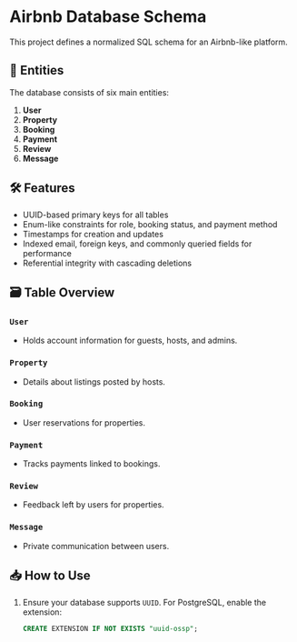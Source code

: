 # Airbnb Database Schema

This project defines a normalized SQL schema for an Airbnb-like platform.

## 🧱 Entities

The database consists of six main entities:

1. **User**
2. **Property**
3. **Booking**
4. **Payment**
5. **Review**
6. **Message**

## 🛠️ Features

- UUID-based primary keys for all tables
- Enum-like constraints for role, booking status, and payment method
- Timestamps for creation and updates
- Indexed email, foreign keys, and commonly queried fields for performance
- Referential integrity with cascading deletions

## 🗃️ Table Overview

### `User`
- Holds account information for guests, hosts, and admins.

### `Property`
- Details about listings posted by hosts.

### `Booking`
- User reservations for properties.

### `Payment`
- Tracks payments linked to bookings.

### `Review`
- Feedback left by users for properties.

### `Message`
- Private communication between users.

## 📥 How to Use

1. Ensure your database supports `UUID`. For PostgreSQL, enable the extension:
   ```sql
   CREATE EXTENSION IF NOT EXISTS "uuid-ossp";

